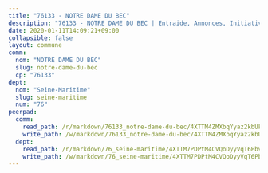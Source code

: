 ```yaml
---
title: "76133 - NOTRE DAME DU BEC"
description: "76133 - NOTRE DAME DU BEC | Entraide, Annonces, Initiatives"
date: 2020-01-11T14:09:21+09:00
collapsible: false
layout: commune
comm:
  nom: "NOTRE DAME DU BEC"
  slug: notre-dame-du-bec
  cp: "76133"
dept:
  nom: "Seine-Maritime"
  slug: seine-maritime
  num: "76"
peerpad:
  comm:
    read_path: /r/markdown/76133_notre-dame-du-bec/4XTTM4ZMXbqYyaz2kbUkxWgpx3qFDpemMVKUPyKK2FtfAfzsm
    write_path: /w/markdown/76133_notre-dame-du-bec/4XTTM4ZMXbqYyaz2kbUkxWgpx3qFDpemMVKUPyKK2FtfAfzsm-K3TgV617URCYrrdPn3F56B23CbiNiJy2g2F4dkR8zoNvAr8KxHnjJgfS6xMpGnEuLBxQnQkGwsPVGhQZEEGVyXDrHV6fTAu21B74DbmbzPsJCrJ1kVB49P8LgdTUsj3TV3WQfPib
  dept:
    read_path: /r/markdown/76_seine-maritime/4XTTM7PDPtM4CVQoDyyVqT6Pbvj1SVtndpXJdTDsc7xwdMTdt
    write_path: /w/markdown/76_seine-maritime/4XTTM7PDPtM4CVQoDyyVqT6Pbvj1SVtndpXJdTDsc7xwdMTdt-K3TgUmo7Qwp8ZQz8qKFjC8WCY27ypEpX2c8BXeSV9rrPY1zRZn2SrYwkBXF8VnHkcepiXsccFfKHYuT2JNgSMXxLRaUGRu6o5B3BB15nZxEho97cTz3yC4eRTX4hZM1hcyAZrn8r
---
```



